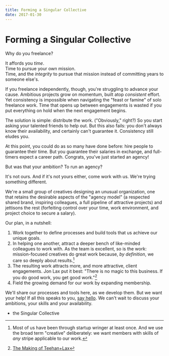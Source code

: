 ```yaml
---
title: Forming a Singular Collective
date: 2017-01-30
---
```


# Forming a Singular Collective

Why do you freelance?

It affords you *time*.	
Time to pursue your own mission.	
Time, and the *integrity* to pursue that mission instead of committing years to someone else's.

If you freelance independently, though, you're struggling to advance your cause. Ambitious projects grow on momentum, built atop *consistent* effort. Yet consistency is impossible when navigating the "feast or famine" of solo freelance work. Time that opens up between engagements is wasted if you put everything on hold when the next engagement begins.

The solution is simple: distribute the work. ("Obviously," right?) So you start asking your talented friends to help out. But this also fails: you don't always know their availability, and certainly can't guarantee it. Consistency still eludes you.

At this point, you could do as so many have done before: hire people to guarantee their time. But you guarantee their salaries in exchange, and full-timers expect a career path. Congrats, you've just started an agency!

But was that your ambition? To run an agency?

It's not ours. And if it's not yours either, come work with us. We're trying something different.

We're a small group of creatives designing an unusual organization, one that retains the desirable aspects of the "agency model" (a respected shared brand, inspiring colleagues, a full pipeline of attractive projects) and jettisons the rest (forfeiting control over your time, work environment, and project choice to secure a salary).

Our plan, in a nutshell:	

1. Work together to define processes and build tools that us achieve our unique goals. 
1. In helping one another, attract a deeper bench of like-minded colleagues to work with. As the team is excellent, so is the work: mission-focused creatives do great work because, *by definition*, we care so deeply about results.[^types]
1. The resulting work attracts more, and more attractive, client engagements. Jon Lax put it best: "There is no magic to this business. If you do good work, you get good work."[^lax]	
1. Field the growing demand for our work by expanding membership.

We'll share our processes and tools here, as we develop them. But we want your help! If all this speaks to you, [say hello](everyone@singularcollective.co). We can't wait to discuss your ambitions, your skills and your availability.

- the Singular Collective

[^types]: Most of us have been through startup wringer at least once. And we use the broad term "creative" deliberately: we want members with skills of *any* stripe applicable to our work.

[^lax]: [The Making of Teehan+Lax](http://www.teehanlax.com/story/teehan-lax)
